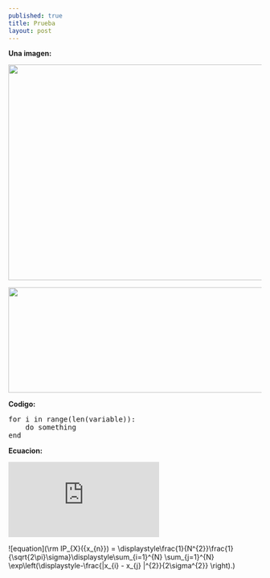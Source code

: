 ```yaml
---
published: true
title: Prueba
layout: post
---
```


__Una imagen:__

<img src="https://raw.githubusercontent.com/nicomedinap/nicomedinap.github.io/master/J_Ks_solo.png"
 height="430" width="750">
 
 <img src="https://raw.githubusercontent.com/nicomedinap/nicomedinap.github.io/master/Imagenes.jpg"
 height="210" width="810">


__Codigo:__

<p>
    <pre>
for i in range(len(variable)):
    do something
end</pre>
</p>


__Ecuacion:__


![equation](http://www.sciweavers.org/tex2img.php?eq=1%2Bsin%28mc%5E2%29&bc=White&fc=Black&im=jpg&fs=12&ff=arev&edit=)


![equation](\rm IP_{X}(\{x_{n}\}) = \displaystyle\frac{1}{N^{2}}\frac{1}{\sqrt{2\pi}\sigma}\displaystyle\sum_{i=1}^{N} \sum_{j=1}^{N} \exp\left(\displaystyle-\frac{\|x_{i} - x_{j} \|^{2}}{2\sigma^{2}} \right).)  
